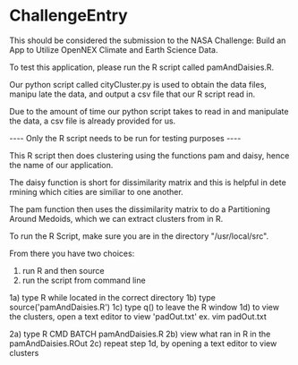 ChallengeEntry
==============

This should be considered the submission to the NASA Challenge: Build an App to                                                                                        Utilize OpenNEX Climate and Earth Science Data.

To test this application, please run the R script called pamAndDaisies.R.

Our python script called cityCluster.py is used to obtain the data files, manipu                                                                                       late the data, and output a csv file that our R script read in.

Due to the amount of time our python script takes to read in and manipulate the                                                                                        data, a csv file is already provided for us.

---- Only the R script needs to be run for testing purposes ----

This R script then does clustering using the functions pam and daisy, hence the                                                                                        name of our application.

The daisy function is short for dissimilarity matrix and this is helpful in dete                                                                                       rmining which cities are similiar to one another.

The pam function then uses the dissimilarity matrix to do a Partitioning Around                                                                                        Medoids, which we can extract clusters from in R.

To run the R Script, make sure you are in the directory "/usr/local/src".

From there you have two choices:

1) run R and then source
2) run the script from command line

1a) type R while located in the correct directory
1b) type source('pamAndDaisies.R')
1c) type q() to leave the R window
1d) to view the clusters, open a text editor to view 'padOut.txt'
   ex. vim padOut.txt

2a) type R CMD BATCH pamAndDaisies.R
2b) view what ran in R in the pamAndDaisies.ROut
2c) repeat step 1d, by opening a text editor to view clusters

